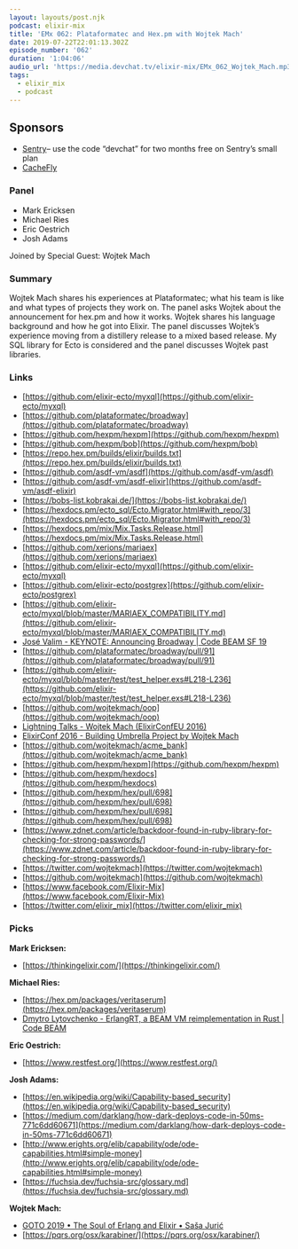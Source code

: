 ```yaml
---
layout: layouts/post.njk
podcast: elixir-mix
title: 'EMx 062: Plataformatec and Hex.pm with Wojtek Mach'
date: 2019-07-22T22:01:13.302Z
episode_number: '062'
duration: '1:04:06'
audio_url: 'https://media.devchat.tv/elixir-mix/EMx_062_Wojtek_Mach.mp3'
tags:
  - elixir_mix
  - podcast
---
```

## **Sponsors**



*   [Sentry](http://sentry.io/)– use the code “devchat” for two months free on Sentry’s small plan
*   [CacheFly](https://www.cachefly.com/)


### **Panel**



*   Mark Ericksen
*   Michael Ries
*   Eric Oestrich
*   Josh Adams

Joined by Special Guest: Wojtek Mach


### **Summary**

Wojtek Mach shares his experiences at Plataformatec; what his team is like and what types of projects they work on. The panel asks Wojtek about the announcement for hex.pm and how it works. Wojtek shares his language background and how he got into Elixir. The panel discusses Wojtek’s experience moving from a distillery release to a mixed based release. My SQL library for Ecto is considered and the panel discusses Wojtek past libraries. 


### **Links**



*   [https://github.com/elixir-ecto/myxql](https://github.com/elixir-ecto/myxql) 
*   [https://github.com/plataformatec/broadway](https://github.com/plataformatec/broadway) 
*   [https://github.com/hexpm/hexpm](https://github.com/hexpm/hexpm) 
*   [https://github.com/hexpm/bob](https://github.com/hexpm/bob) 
*   [https://repo.hex.pm/builds/elixir/builds.txt](https://repo.hex.pm/builds/elixir/builds.txt) 
*   [https://github.com/asdf-vm/asdf](https://github.com/asdf-vm/asdf) 
*   [https://github.com/asdf-vm/asdf-elixir](https://github.com/asdf-vm/asdf-elixir) 
*   [https://bobs-list.kobrakai.de/](https://bobs-list.kobrakai.de/) 
*   [https://hexdocs.pm/ecto_sql/Ecto.Migrator.html#with_repo/3](https://hexdocs.pm/ecto_sql/Ecto.Migrator.html#with_repo/3) 
*   [https://hexdocs.pm/mix/Mix.Tasks.Release.html](https://hexdocs.pm/mix/Mix.Tasks.Release.html) 
*   [https://github.com/xerions/mariaex](https://github.com/xerions/mariaex) 
*   [https://github.com/elixir-ecto/myxql](https://github.com/elixir-ecto/myxql) 
*   [https://github.com/elixir-ecto/postgrex](https://github.com/elixir-ecto/postgrex) 
*   [https://github.com/elixir-ecto/myxql/blob/master/MARIAEX_COMPATIBILITY.md](https://github.com/elixir-ecto/myxql/blob/master/MARIAEX_COMPATIBILITY.md) 
*   [José Valim - KEYNOTE: Announcing Broadway | Code BEAM SF 19](https://www.youtube.com/watch?v=ZOExnT1PYjs) 
*   [https://github.com/plataformatec/broadway/pull/91](https://github.com/plataformatec/broadway/pull/91) 
*   [https://github.com/elixir-ecto/myxql/blob/master/test/test_helper.exs#L218-L236](https://github.com/elixir-ecto/myxql/blob/master/test/test_helper.exs#L218-L236) 
*   [https://github.com/wojtekmach/oop](https://github.com/wojtekmach/oop) 
*   [Lightning Talks - Wojtek Mach (ElixirConfEU 2016)](https://www.youtube.com/watch?v=5EtV2JUU0Z4) 
*   [ElixirConf 2016 - Building Umbrella Project by Wojtek Mach](https://www.youtube.com/watch?v=6NTmUQClHrU) 
*   [https://github.com/wojtekmach/acme_bank](https://github.com/wojtekmach/acme_bank) 
*   [https://github.com/hexpm/hexpm](https://github.com/hexpm/hexpm) 
*   [https://github.com/hexpm/hexdocs](https://github.com/hexpm/hexdocs) 
*   [https://github.com/hexpm/hex/pull/698](https://github.com/hexpm/hex/pull/698) 
*   [https://github.com/hexpm/hex/pull/698](https://github.com/hexpm/hex/pull/698) 
*   [https://www.zdnet.com/article/backdoor-found-in-ruby-library-for-checking-for-strong-passwords/](https://www.zdnet.com/article/backdoor-found-in-ruby-library-for-checking-for-strong-passwords/) 
*   [https://twitter.com/wojtekmach](https://twitter.com/wojtekmach)
*   [https://github.com/wojtekmach](https://github.com/wojtekmach)
*   [https://www.facebook.com/Elixir-Mix](https://www.facebook.com/Elixir-Mix)
*   [https://twitter.com/elixir_mix](https://twitter.com/elixir_mix)


### **Picks**

**Mark Ericksen:**



*   [https://thinkingelixir.com/](https://thinkingelixir.com/) 

**Michael Ries:**



*   [https://hex.pm/packages/veritaserum](https://hex.pm/packages/veritaserum)
*   [Dmytro Lytovchenko - ErlangRT, a BEAM VM reimplementation in Rust | Code BEAM ](https://youtu.be/e7T6p8ynVuM)

**Eric Oestrich:**



*   [https://www.restfest.org/](https://www.restfest.org/) 

**Josh Adams:**



*   [https://en.wikipedia.org/wiki/Capability-based_security](https://en.wikipedia.org/wiki/Capability-based_security)
*   [https://medium.com/darklang/how-dark-deploys-code-in-50ms-771c6dd60671](https://medium.com/darklang/how-dark-deploys-code-in-50ms-771c6dd60671) 
*   [http://www.erights.org/elib/capability/ode/ode-capabilities.html#simple-money](http://www.erights.org/elib/capability/ode/ode-capabilities.html#simple-money) 
*   [https://fuchsia.dev/fuchsia-src/glossary.md](https://fuchsia.dev/fuchsia-src/glossary.md) 

**Wojtek Mach:**



*   [GOTO 2019 • The Soul of Erlang and Elixir • Saša Jurić](https://www.youtube.com/watch?v=JvBT4XBdoUE) 
*   [https://pqrs.org/osx/karabiner/](https://pqrs.org/osx/karabiner/) 
